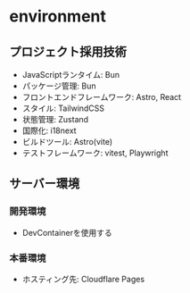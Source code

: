 # environment

## プロジェクト採用技術

- JavaScriptランタイム: Bun
- パッケージ管理: Bun
- フロントエンドフレームワーク: Astro, React
- スタイル: TailwindCSS
- 状態管理: Zustand
- 国際化: i18next
- ビルドツール: Astro(vite)
- テストフレームワーク: vitest, Playwright


## サーバー環境

### 開発環境

- DevContainerを使用する

### 本番環境

- ホスティング先: Cloudflare Pages


